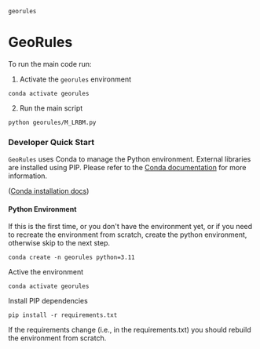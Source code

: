 `georules`

# GeoRules
To run the main code run: 
1. Activate the `georules` environment
```console
conda activate georules
```
2. Run the main script
```console
python georules/M_LRBM.py
```

### Developer Quick Start
`GeoRules` uses Conda to manage the Python environment. External libraries are installed using PIP. Please refer to the [Conda documentation](https://conda.io/projects/conda/en/latest/user-guide/tasks/manage-environments.html#creating-an-environment-with-commands) for more information. 

([Conda installation docs](https://conda.io/projects/conda/en/latest/user-guide/getting-started.html#))

#### Python Environment
If this is the first time, or you don't have the environment yet, or if you need to recreate the environment from scratch, create the python environment, otherwise skip to the next step. 
```console
conda create -n georules python=3.11
```

Active the environment
```console
conda activate georules
```

Install PIP dependencies
```
pip install -r requirements.txt
```

If the requirements change (i.e., in the requirements.txt) you should rebuild the environment from scratch. 